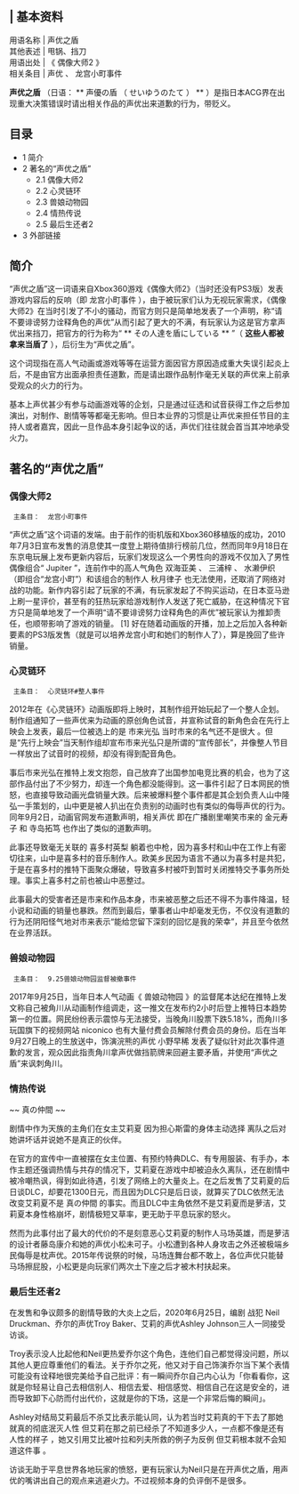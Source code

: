 |  **基本资料**  
---  
用语名称  |  声优之盾   
其他表述  |  甩锅、挡刀   
用语出处  |  《  偶像大师2  》   
相关条目  |  声优  、  龙宫小町事件   
  
**声优之盾** （日语：  ** 声優の盾  （  せいゆうのたて  ）  **
）是指日本ACG界在出现重大决策错误时请出相关作品的声优出来道歉的行为，带贬义。

##  目录

  * 1  简介 
  * 2  著名的“声优之盾” 
    * 2.1  偶像大师2 
    * 2.2  心灵链环 
    * 2.3  兽娘动物园 
    * 2.4  情热传说 
    * 2.5  最后生还者2 
  * 3  外部链接 

##  简介

“声优之盾”这一词语来自Xbox360游戏《偶像大师2》（当时还没有PS3版）发表游戏内容后的反响（即  龙宫小町事件
），由于被玩家们认为无视玩家需求，《偶像大师2》在当时引发了不小的骚动，而官方则只是简单地发表了一个声明，称“请不要诽谤努力诠释角色的声优”从而引起了更大的不满，有玩家认为这是官方拿声优出来挡刀，把官方的行为称为“
** その人達を盾にしている  ** ”（ **这些人都被拿来当盾了** ），后衍生为“声优之盾”。

这个词现指在高人气动画或游戏等等在运营方面因官方原因造成重大失误引起炎上后，不是由官方出面承担责任道歉，而是请出跟作品制作毫无关联的声优来上前承受观众的火力的行为。

基本上声优甚少有参与动画游戏等的企划，只是通过征选和试音获得工作之后参加演出，对制作、剧情等等都毫无影响。但日本业界的习惯是让声优来担任节目的主持人或者嘉宾，因此一旦作品本身引起争议的话，声优们往往就会首当其冲地承受火力。

##  著名的“声优之盾”

###  偶像大师2

     主条目：  龙宫小町事件 

“声优之盾”这个词语的发端。由于前作的街机版和Xbox360移植版的成功，2010年7月3日宣布发售的消息使其一度登上期待值排行榜前几位，然而同年9月18日在东京电玩展上发布更新内容后，玩家们发现这么一个男性向的游戏不仅加入了男性偶像组合“
Jupiter  ”，连前作中的高人气角色  双海亚美  、  三浦梓  、  水濑伊织  （即组合“龙宫小町”）和该组合的制作人  秋月律子
也无法使用，还取消了网络对战的功能。新作内容引起了玩家的不满，有玩家发起了不购买运动，在日本亚马逊上刷一星评价，甚至有的狂热玩家给游戏制作人发送了死亡威胁，在这种情况下官方只是简单地发了一个声明“请不要诽谤努力诠释角色的声优”被玩家认为推卸责任，也顺带影响了游戏的销量。
[1]  好在随着动画版的开播，加上之后加入各种新要素的PS3版发售（就是可以培养龙宫小町和她们的制作人了），算是挽回了些许销量。

###  心灵链环

     主条目：  心灵链环#整人事件 

2012年在《心灵链环》动画版即将上映时，其制作组开始玩起了一个整人企划。制作组通知了一些声优来为动画的原创角色试音，并宣称试音的新角色会在先行上映会上发表，最后一位被选上的是
市来光弘  当时市来的名气还不是很大
。但是“先行上映会”当天制作组却宣布市来光弘只是所谓的“宣传部长”，并像整人节目一样放出了试音时的视频，却没有得到配音角色。

事后市来光弘在推特上发文抱怨，自己放弃了出国参加电竞比赛的机会，也为了这部作品付出了不少努力，却连一个角色都没能得到。这一事件引起了日本网民的愤怒，也直接导致动画光盘销量大跌。后来被爆料整个事件都是其企划负责人山中隆弘一手策划的，山中更是被人扒出在负责别的动画时也有类似的侮辱声优的行为。同年9月2日，动画官网发布道歉声明，相关声优
即在广播剧里嘲笑市来的  金元寿子  和  寺岛拓笃  也作出了类似的道歉声明。

此事还导致毫无关联的  喜多村英梨
躺着也中枪，因为喜多村和山中在工作上有密切往来，山中是喜多村的音乐制作人。欧美乡民因为语言不通以为喜多村是共犯，于是在喜多村的推特下面聚众爆破，导致喜多村被吓到暂时关闭推特交予事务所处理。事实上喜多村之前也被山中恶整过。

此事最大的受害者还是市来和作品本身，市来被恶整之后还不得不为事件降温，轻小说和动画的销量也暴跌。然而到最后，肇事者山中却毫发无伤，不仅没有道歉的行为还阴阳怪气地对市来表示“能给您留下深刻的回忆是我的荣幸”，并且至今依然在业界活跃。

###  兽娘动物园

     主条目：  9.25兽娘动物园监督被撤事件 

2017年9月25日，当年日本人气动画《  兽娘动物园
》的监督尾本达纪在推特上发文称自己被角川从动画制作组调走，这一推文在发布约2小时后登上推特日本趋势第一的位置。网民纷纷表示震惊与无法接受，当晚角川股票下跌5.18%，而角川多玩国旗下的视频网站
niconico  也有大量付费会员解除付费会员的身份。后在当年9月27日晚上的生放送中，饰演浣熊的声优  小野早稀
发表了疑似针对此次事件道歉的发言，观众因此指责角川拿声优做挡箭牌来回避主要矛盾，并使用“声优之盾”来讽刺角川。

###  情热传说

~~ 真の仲間  ~~

剧情中作为天族的主角们在女主艾莉夏  因为担心斯雷的身体主动选择  离队之后对她讲坏话并说她不是真正的伙伴。

在官方的宣传中一直被摆在女主位置、有预约特典DLC、有专用服装、有手办，本作主题还强调热情与共存的情况下，艾莉夏在游戏中却被迫永久离队，还在剧情中被冷嘲热讽，得到如此待遇，引发了网络上的大量炎上。在之后发售了艾莉夏的后日谈DLC，却要花1300日元，而且因为DLC只是后日谈，就算买了DLC依然无法改变艾莉夏不是
真の仲間  的事实。而且DLC中主角依然不是艾莉夏而是萝洁，艾莉夏本身性格崩坏，剧情极短又草率，更无助于平息玩家的怒火。

然而为此事付出了最大的代价的不是刻意恶心艾莉夏的制作人马场英雄，而是萝洁的设计者藤岛康介和她的声优小松未可子。小松遭到各种人身攻击之外还被极端乡民侮辱是枕声优。2015年传说祭的时候，马场连舞台都不敢上，各位声优只能替马场擦屁股，小松更是向玩家们两次土下座之后才被木村扶起来。

###  最后生还者2

在发售和争议颇多的剧情导致的大炎上之后，2020年6月25日，编剧  战犯  Neil Druckman、乔尔的声优Troy
Baker、艾莉的声优Ashley Johnson三人一同接受访谈。

Troy表示没人比起他和Neil更热爱乔尔这个角色，连他们自己都觉得没问题，所以其他人更应尊重他们的看法。关于乔尔之死，他又对于自己饰演乔尔当下某个表情可能没有诠释地很完美给予自己批评：有一瞬间乔尔自己内心认为「你看看你，这就是你轻易让自己去相信别人、相信去爱、相信感觉、相信自己在这是安全的，进而导致卸下心防而付出代价，这就是你的下场，这是一个非常后悔的瞬间」。

Ashley对结局艾莉最后不杀艾比表示能认同，认为若当时艾莉真的干下去了那她就真的彻底泯灭人性
但艾莉在那之前已经杀了不知道多少人，一点都不像是还有人性的样子  ，她又引用艾比被叶拉和列夫所救的例子为反例  但艾莉根本就不会知道这件事  。

访谈无助于平息世界各地玩家的愤怒，更有玩家认为Neil只是在开声优之盾，用声优的嘴讲出自己的观点来逃避火力。不过视频本身的负评倒不是很多。